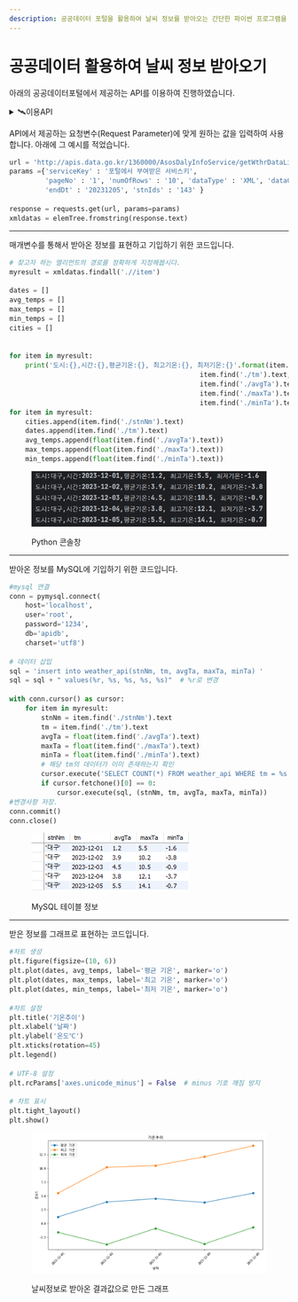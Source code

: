 ```yaml
---
description: 공공데이터 포털을 활용하여 날씨 정보를 받아오는 간단한 파이썬 프로그램을 구현하였습니다.
---
```


# 공공데이터 활용하여 날씨 정보 받아오기

아래의 공공데이터포털에서 제공하는 API를 이용하여 진행하였습니다.

<details>

<summary>🛰️이용API</summary>

[기상청\_지상(종관, ASOS) 일자료 조회서비스](https://www.data.go.kr/data/15059093/openapi.do)

</details>

API에서 제공하는 요청변수(Request Parameter)에 맞게 원하는 값을 입력하여 사용합니다.
아래에 그 예시를 적었습니다.

```python
url = 'http://apis.data.go.kr/1360000/AsosDalyInfoService/getWthrDataList'
params ={'serviceKey' : '포털에서 부여받은 서비스키',
         'pageNo' : '1', 'numOfRows' : '10', 'dataType' : 'XML', 'dataCd' : 'ASOS', 'dateCd' : 'DAY', 'startDt' : '20231201',
         'endDt' : '20231205', 'stnIds' : '143' }

response = requests.get(url, params=params)
xmldatas = elemTree.fromstring(response.text)

```
<hr>

매개변수를 통해서 받아온 정보를 표현하고 기입하기 위한 코드입니다.
```python
# 찾고자 하는 엘리먼트의 경로를 정확하게 지정해봅시다.
myresult = xmldatas.findall('.//item')

dates = []
avg_temps = []
max_temps = []
min_temps = []
cities = []


for item in myresult:
    print('도시:{},시간:{},평균기온:{}, 최고기온:{}, 최저기온:{}'.format(item.find('./stnNm').text,
                                                item.find('./tm').text,
                                                item.find('./avgTa').text,
                                                item.find('./maxTa').text,
                                                item.find('./minTa').text))
for item in myresult:
    cities.append(item.find('./stnNm').text)
    dates.append(item.find('./tm').text)
    avg_temps.append(float(item.find('./avgTa').text))
    max_temps.append(float(item.find('./maxTa').text))
    min_temps.append(float(item.find('./minTa').text))


```
<figure><img src="../../../.gitbook/assets/콘솔창.PNG" alt=""><figcaption><p>Python 콘솔창</p></figcaption></figure>
<hr>

받아온 정보를 MySQL에 기입하기 위한 코드입니다.
```python
#mysql 연결
conn = pymysql.connect(
    host='localhost',
    user='root',
    password='1234',
    db='apidb',
    charset='utf8')

# 데이터 삽입
sql = 'insert into weather_api(stnNm, tm, avgTa, maxTa, minTa) '
sql = sql + " values(%r, %s, %s, %s, %s)"  # %r로 변경

with conn.cursor() as cursor:
    for item in myresult:
        stnNm = item.find('./stnNm').text
        tm = item.find('./tm').text
        avgTa = float(item.find('./avgTa').text)
        maxTa = float(item.find('./maxTa').text)
        minTa = float(item.find('./minTa').text)
        # 해당 tm의 데이터가 이미 존재하는지 확인
        cursor.execute('SELECT COUNT(*) FROM weather_api WHERE tm = %s', (tm,))
        if cursor.fetchone()[0] == 0:
            cursor.execute(sql, (stnNm, tm, avgTa, maxTa, minTa))
#변경사항 저장.
conn.commit()
conn.close()
```
<figure><img src="../../../.gitbook/assets/대구날씨.PNG" alt=""><figcaption><p>MySQL 테이블 정보</p></figcaption></figure>

<hr>

받은 정보를 그래프로 표현하는 코드입니다.
```python
#차트 생성
plt.figure(figsize=(10, 6))
plt.plot(dates, avg_temps, label='평균 기온', marker='o')
plt.plot(dates, max_temps, label='최고 기온', marker='o')
plt.plot(dates, min_temps, label='최저 기온', marker='o')

#차트 설정
plt.title('기온추이')
plt.xlabel('날짜')
plt.ylabel('온도℃')
plt.xticks(rotation=45)
plt.legend()

# UTF-8 설정
plt.rcParams['axes.unicode_minus'] = False  # minus 기호 깨짐 방지

# 차트 표시
plt.tight_layout()
plt.show()
```

<figure><img src="../../../.gitbook/assets/1.png" alt=""><figcaption><p>날씨정보로 받아온 결과값으로 만든 그래프</p></figcaption></figure>
